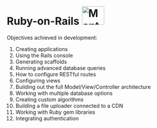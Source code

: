 # Ruby-on-Rails <img alt="Monteiro-Ruby" height="50" width="60"  src="https://cdn.jsdelivr.net/gh/devicons/devicon/icons/ruby/ruby-plain-wordmark.svg" />
Objectives achieved in development:

1. Creating applications
2. Using the Rails console
3. Generating scaffolds
4. Running advanced database queries
5. How to configure RESTful routes
6. Configuring views
7. Building out the full Model/View/Controller architecture
8. Working with multiple database options
9. Creating custom algorithms
10. Building a file uploader connected to a CDN
11. Working with Ruby gem libraries
12. Integrating authentication
